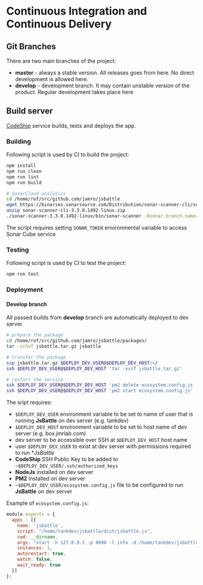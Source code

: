 # Continuous Integration and Continuous Delivery

## Git Branches
There are two main branches of the project:
- **master** - always a stable version. All releases goes from here. No direct development is allowed here.
- **develop** - development branch. It may contain unstable version of the product. Regular development takes place here

## Build server
[CodeShip](https://app.codeship.com) service builds, tests and deploys the app.

### Building
Following script is used by CI to build the project:

```bash
npm install
npm run clean
npm run lint
npm run build

# SonarCloud analytics
cd /home/rof/src/github.com/jamro/jsbattle
wget https://binaries.sonarsource.com/Distribution/sonar-scanner-cli/sonar-scanner-cli-3.3.0.1492-linux.zip
unzip sonar-scanner-cli-3.3.0.1492-linux.zip
./sonar-scanner-3.3.0.1492-linux/bin/sonar-scanner -Dsonar.branch.name=$CI_BRANCH
```
The script requires setting `SONAR_TOKEN` environmental variable to access Sonar Cube service

### Testing
Following script is used by CI to test the project:

```bash
npm run test
```

### Deployment

#### Develop branch
All passed builds from **develop** branch are automatically deployed to dev server.

```bash
# prepare the package
cd /home/rof/src/github.com/jamro/jsbattle/packages/
tar -zchvf jsbattle.tar.gz jsbattle

# transfer the package
scp jsbattle.tar.gz $DEPLOY_DEV_USER@$DEPLOY_DEV_HOST:~/
ssh $DEPLOY_DEV_USER@$DEPLOY_DEV_HOST 'tar -xvzf jsbattle.tar.gz'

# restart the service
ssh $DEPLOY_DEV_USER@$DEPLOY_DEV_HOST 'pm2 delete ecosystem.config.js || true'
ssh $DEPLOY_DEV_USER@$DEPLOY_DEV_HOST 'pm2 start ecosystem.config.js'
```

The sript requires:
- `$DEPLOY_DEV_USER` environment variable to be set to name of user that is running **JsBattle** on dev server (e.g. tankdev)
- `$DEPLOY_DEV_HOST` environment variable to be set to host name of dev server (e.g. box.jmrlab.com)
- dev server to be accessible over SSH at `$DEPLOY_DEV_HOST` host name
- user `$DEPLOY_DEV_USER` to exist at dev server with permissions required to run **JsBattle*
- **CodeShip** SSH Public Key to be added to `~$DEPLOY_DEV_USER/.ssh/authorized_keys`
- **NodeJs** installed on dev server
- **PM2** installed on dev server
- `~$DEPLOY_DEV_USER/ecosystem.config.js` file to be configured to run **JsBattle** on dev server

Example of `ecosystem.config.js`:

```javascript
module.exports = {
  apps : [{
    name: 'jsbattle',
    script: "/home/tankdev/jsbattle/dist/jsbattle.js",
    cwd: __dirname,
    args: "start -h 127.0.0.1 -p 8090 -l info -d /home/tankdev/jsbattle-data",
    instances: 1,
    autorestart: true,
    watch: false,
    wait_ready: true
  }]
};
```

